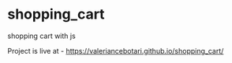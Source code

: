 # shopping_cart
shopping cart with js

Project is live at - https://valeriancebotari.github.io/shopping_cart/
